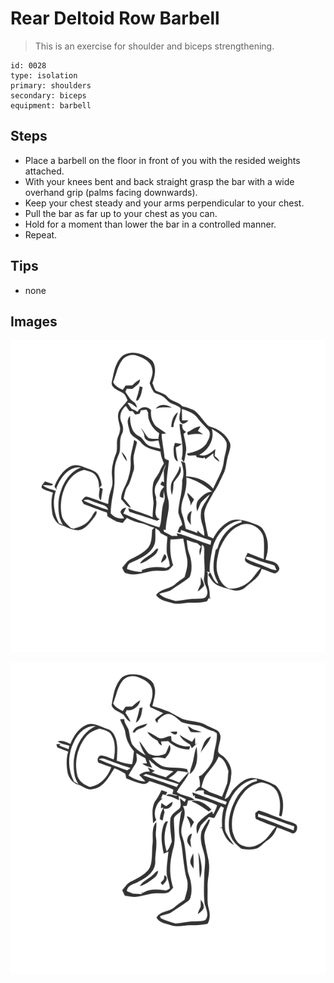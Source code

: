 # Rear Deltoid Row Barbell
> This is an exercise for shoulder and biceps strengthening.

``` 
id: 0028 
type: isolation 
primary: shoulders 
secondary: biceps 
equipment: barbell 
``` 

## Steps

 - Place a barbell on the floor in front of you with the resided weights attached.
 - With your knees bent and back straight grasp the bar with a wide overhand grip (palms facing downwards).
 - Keep your chest steady and your arms perpendicular to your chest.
 - Pull the bar as far up to your chest as you can.
 - Hold for a moment than lower the bar in a controlled manner.
 - Repeat.

## Tips

 - none

## Images

![](../svg/0028-relaxation.svg)

![](../svg/0028-tension.svg)
